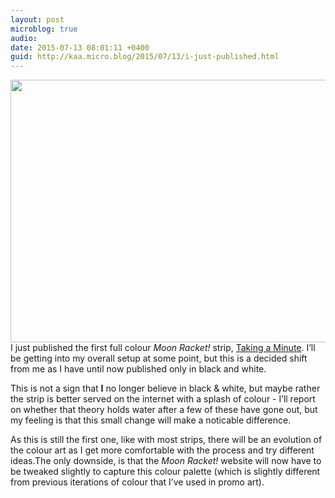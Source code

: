 ```yaml
---
layout: post
microblog: true
audio: 
date: 2015-07-13 08:01:11 +0400
guid: http://kaa.micro.blog/2015/07/13/i-just-published.html
---
```

<img src="https://micro.kaa.bz/uploads/2018/f57c8d0cdb.jpg" alt="" width="840" height="420" class="alignnone size-full wp-image-115" /> I just published the first full colour <em>Moon Racket!</em> strip, <a href="http://moonracket.com/post/123948318799/taking-a-minute" class="tumblr_blog">Taking a Minute</a>. I’ll be getting into my overall setup at some point, but this is a decided shift from me as I have until now published only in black and white.

This is not a sign that <strong>I</strong> no longer believe in black & white, but maybe rather the strip is better served on the internet with a splash of colour - I’ll report on whether that theory holds water after a few of these have gone out, but my feeling is that this small change will make a noticable difference.

As this is still the first one, like with most strips, there will be an evolution of the colour art as I get more comfortable with the process and try different ideas.The only downside, is that the <em>Moon Racket!</em> website will now have to be tweaked slightly to capture this colour palette (which is slightly different from previous iterations of colour that I’ve used in promo art).
